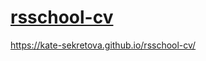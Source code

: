 # [rsschool-cv](https://kate-sekretova.github.io/rsschool-cv/cv)
https://kate-sekretova.github.io/rsschool-cv/
